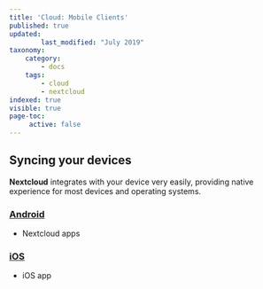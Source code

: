 ```yaml
---
title: 'Cloud: Mobile Clients'
published: true
updated:
        last_modified: "July 2019"
taxonomy:
    category:
        - docs
    tags:
        - cloud
        - nextcloud
indexed: true
visible: true
page-toc:
     active: false
---
```

## Syncing your devices

**Nextcloud** integrates with your device very easily, providing native experience for most devices and operating systems.

### [Android](android)
- Nextcloud apps

### [iOS](ios)
- iOS app
